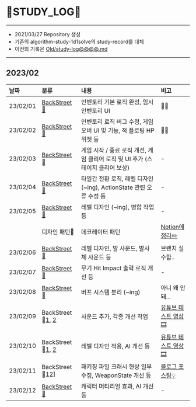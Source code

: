 # 📜STUDY_LOG📜
---
- 2021/03/27 Repository 생성
- 기존의 algorithm-study-1d1solve의 study-record를 대체
- 이전의 기록은 [Old/study-log@@@@.md](https://github.com/Oriburger/oriburger_study_log/blob/main/Old/study_log_2021.md)
---

## 2023/02

<div markdown="1">

|날짜|분류|내용|비고|
|:----|:----|:----|:----|
|23/02/01|[BackStreet🌆](https://github.com/Oriburger/UE5-BackStreet)|인벤토리 기본 로직 완성, 임시 인벤토리 UI|😵‍💫|
|23/02/02|[BackStreet🌆](https://github.com/Oriburger/UE5-BackStreet)|인벤토리 로직 버그 수정, 게임 오버 UI 및 기능, 적 플로팅 HP위젯 등|😵‍💫|
|23/02/03|[BackStreet🌆](https://github.com/Oriburger/UE5-BackStreet/commit/87efaa789848a1189d913c421e180373702ef09b)|게임 시작 / 종료 로직 개선, 게임 클리어 로직 및 UI 추가 (스테이지 클리어 보상)|-|
|23/02/04|[BackStreet🌆](https://github.com/Oriburger/UE5-BackStreet/commit/39a318cac54fdaccafa67def90b12615480e4464)|타일간 전환 로직, 레벨 디자인 (~ing), ActionState 관련 오류 수정 등|-|
|23/02/05|[BackStreet🌆](https://github.com/SSU-BackStreet/UE5-BackStreet)|레벨 디자인 (~ing), 병합 작업 등|-|
||디자인 패턴📖|데코레이터 패턴|[Notion에 정리✏️](https://oriburger.notion.site/96de0df7fc5e4834a5e8ede32aba4b02)|
|23/02/06|[BackStreet🌆](https://github.com/Oriburger/UE5-BackStreet/commit/cc1dba51180a1ea7aa0bb85c36a2f6cc59036c82)|레벨 디자인, 발 사운드, 발사체 사운드 등|브랜치 실수함..|
|23/02/07|[BackStreet🌆](https://github.com/Oriburger/UE5-BackStreet/commit/fb653a0781c7de58c13b921d90bad38d02921e92)|무기 Hit Impact 출력 로직 개선 등|-|
|23/02/08|[BackStreet🌆](https://github.com/Oriburger/UE5-BackStreet/commit/e014feb05e43fe679a0b8a6190d758e2d2087eea)|버프 시스템 분리 (~ing)|아니 왜 안돼...|
|23/02/09|BackStreet🌆[1](https://github.com/Oriburger/UE5-BackStreet-Mirror/commit/21baa88ac794d50f7e24536a12df16457e6dd3c3), [2](https://github.com/Oriburger/UE5-BackStreet-Mirror/commit/ab5892d6b10a6518924e355c3da35437b029fb96)|사운드 추가, 각종 개선 작업|[유튜브 테스트 영상🎞️](https://www.youtube.com/watch?v=XqbCDdVFlTI&ab_channel=LJH)|
|23/02/10|BackStreet🌆[1](https://github.com/Oriburger/UE5-BackStreet-Mirror/commit/1d1957404cf59637716ecd8d28c58ad67152528b), [2](https://github.com/Oriburger/UE5-BackStreet-Mirror/commit/47f7715fa92cb657475409adc24a87533366a0ab)|레벨 디자인 적용, AI 개선 등|[유튜브 테스트 영상🎞️](https://www.youtube.com/watch?v=bI3qDy2NUew&ab_channel=LJH)|
|23/02/11|BackStreet🌆[1](https://github.com/Oriburger/UE5-BackStreet/commit/9f90588b5ddca7f3d61277fa34c7fc360deae75a)[2](https://github.com/Oriburger/UE5-BackStreet/commit/164a585b46d4f798c861d19ade764c96d2853b7e)]|패키징 파일 크래시 현상 일부 수정, WeaponState 개선 등|[블로그 포스팅💡](https://blog.naver.com/uss425/223012458970)|
|23/02/12|[BackStreet🌆](https://github.com/Oriburger/UE5-BackStreet/commit/90dcbe4ccac80afa953d50695a93521fd041dfc9)|캐릭터 머티리얼 효과, AI 개선 등|-|
</div>

<!--

- 📔📚📙📘📗📒📃📜📄📑

-->

